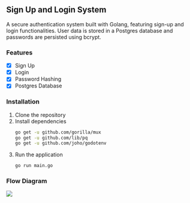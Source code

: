 ## Sign Up and Login System

A secure authentication system built with Golang, featuring sign-up and login functionalities. User data is stored in a Postgres database and passwords are persisted using bcrypt.

### Features
    
- [x] Sign Up
- [x] Login
- [x] Password Hashing
- [x] Postgres Database

### Installation

1. Clone the repository
2. Install dependencies
    ```bash
    go get -u github.com/gorilla/mux
    go get -u github.com/lib/pq
    go get -u github.com/joho/godotenv
    ```
3. Run the application
    ```bash
    go run main.go
    ```
   
### Flow Diagram

[![](https://mermaid.ink/img/pako:eNp9kcFqwzAMhl_FGLJcuhfwoZc1x8FY2U65aPGfTpA4raxslJB3n72UrqO0Phjz6ZMlock2g4d1tigmDqzOTKV-okfpynYQRC3nuSjqEHEYERpsmHZCfR1MOnsS5Yb3FNS8Rcg13R6j4mRn43G9XpAzVVCI2UCJu2gezHb86FkXdXEu5FfsOGb_r8zZycil9KZBjOY5XbTDnZIZBuqRar5QjN-D-BtV36ljTwrzJPAIytTFRaVOL6EhgfnK9hK-3d8SRxdxlc_h_g-VyCD_50PwdmV7SE_s0xanjGv7u8HauvT0aGnstLZ1mJNKow7bY2isUxmxsuM-z3daqnVt6uVMK886yAnOP8-1u50?type=png)](https://mermaid.live/edit#pako:eNp9kcFqwzAMhl_FGLJcuhfwoZc1x8FY2U65aPGfTpA4raxslJB3n72UrqO0Phjz6ZMlock2g4d1tigmDqzOTKV-okfpynYQRC3nuSjqEHEYERpsmHZCfR1MOnsS5Yb3FNS8Rcg13R6j4mRn43G9XpAzVVCI2UCJu2gezHb86FkXdXEu5FfsOGb_r8zZycil9KZBjOY5XbTDnZIZBuqRar5QjN-D-BtV36ljTwrzJPAIytTFRaVOL6EhgfnK9hK-3d8SRxdxlc_h_g-VyCD_50PwdmV7SE_s0xanjGv7u8HauvT0aGnstLZ1mJNKow7bY2isUxmxsuM-z3daqnVt6uVMK886yAnOP8-1u50)
